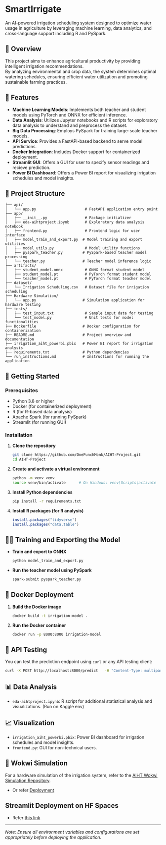 
# SmartIrrigate

An AI-powered irrigation scheduling system designed to optimize water usage in agriculture by leveraging machine learning, data analytics, and cross-language support including R and PySpark.

## 🌱 Overview

This project aims to enhance agricultural productivity by providing intelligent irrigation recommendations.  
By analyzing environmental and crop data, the system determines optimal watering schedules, ensuring efficient water utilization and promoting sustainable farming practices.

## 🧠 Features

- **Machine Learning Models**: Implements both teacher and student models using PyTorch and ONNX for efficient inference.
- **Data Analysis**: Utilizes Jupyter notebooks and R scripts for exploratory data analysis to understand and preprocess the dataset.
- **Big Data Processing**: Employs PySpark for training large-scale teacher models.
- **API Service**: Provides a FastAPI-based backend to serve model predictions.
- **Docker Integration**: Includes Docker support for containerized deployment.
- **Streamlit GUI**: Offers a GUI for user to specify sensor readings and recieve prediction.
- **Power BI Dashboard**: Offers a Power BI report for visualizing irrigation schedules and model insights.

## 📁 Project Structure

```plaintext
├── api/
│   └── app.py                      # FastAPI application entry point
├── app/
│   ├── __init__.py                 # Package initializer
│   ├── eda-aihtproject.ipynb       # Exploratory data analysis notebook
│   ├── frontend.py                 # Frontend logic for user interface
│   ├── model_train_and_export.py  # Model training and export utilities
│   ├── model_utils.py              # Model utility functions
│   ├── pyspark_teacher.py         # PySpark-based teacher model processing
│   └── teacher.py                 # Teacher model inference logic
├── artifacts/
│   ├── student_model.onnx          # ONNX format student model
│   ├── student_model.pt            # PyTorch format student model
│   └── teacher_model.pt            # PyTorch format teacher model
├── dataset/
│   └── Irrigation Scheduling.csv   # Dataset file for irrigation scheduling
├── Hardware Simulation/
│   └── app.py                     # Simulation application for hardware testing
├── tests/
│   ├── test_input.txt              # Sample input data for testing
│   └── test_model.py               # Unit tests for model functionalities
├── Dockerfile                     # Docker configuration for containerization
├── README.md                      # Project overview and documentation
├── irrigation_aiht_powerbi.pbix   # Power BI report for irrigation analysis
├── requirements.txt               # Python dependencies
└── run_instructions.md            # Instructions for running the application
```

## 🚀 Getting Started

### Prerequisites

- Python 3.8 or higher  
- Docker (for containerized deployment)  
- R (for R-based data analysis)  
- Apache Spark (for running PySpark)
- Streamlit (for running GUI)  

### Installation

1. **Clone the repository**

   ```bash
   git clone https://github.com/OnePunchMonk/AIHT-Project.git
   cd AIHT-Project
   ```

2. **Create and activate a virtual environment**

   ```bash
   python -m venv venv
   source venv/bin/activate      # On Windows: venv\Scripts\activate
   ```

3. **Install Python dependencies**

   ```bash
   pip install -r requirements.txt
   ```

4. **Install R packages (for R analysis)**

   ```r
   install.packages("tidyverse")
   install.packages("data.table")
   ```

## 🏋️‍♂️ Training and Exporting the Model

- **Train and export to ONNX**  
  ```bash
  python model_train_and_export.py
  ```

- **Run the teacher model using PySpark**  
  ```bash
  spark-submit pyspark_teacher.py
  ```

## 🐳 Docker Deployment

1. **Build the Docker image**

   ```bash
   docker build -t irrigation-model .
   ```

2. **Run the Docker container**

   ```bash
   docker run -p 8000:8000 irrigation-model
   ```

## 🧪 API Testing

You can test the prediction endpoint using `curl` or any API testing client:

```bash
curl -X POST http://localhost:8000/predict   -H "Content-Type: multipart/form-data"   -F "file=@test_input.txt"
```

## 📊 Data Analysis

- `eda-aihtproject.ipynb`: R script for additional statistical analysis and visualizations.
(Run on Kaggle env)

## 📈 Visualization

- `irrigation_aiht_powerbi.pbix`: Power BI dashboard for irrigation schedules and model insights.
- `frontend.py`: GUI for non-technical users.

## 🔗 Wokwi Simulation

For a hardware simulation of the irrigation system, refer to the [AIHT Wokwi Simulation Repository](https://github.com/chaitanyadav69/AIHT).

- Or refer [Deployment](https://wokwi.com/projects/428958546126055425)

## Streamlit Deployment on HF Spaces 


- Refer [this link](https://huggingface.co/spaces/OnePunchMonk101010/smart-irrigation)
---

*Note: Ensure all environment variables and configurations are set appropriately before deploying the application.*
